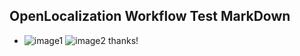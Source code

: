 ## OpenLocalization Workflow Test MarkDown
* ![image1](.\aada5c25-64f3-4f8c-b5f6-636d50976699.PNG)   ![image2](.\1dcd739b-3f5e-4416-ab2a-cc5064a39faf.png) 
thanks!